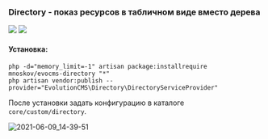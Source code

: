 ### Directory - показ ресурсов в табличном виде вместо дерева

<img src="https://img.shields.io/badge/PHP-%3E=7.3-green.svg?php=7.3"> <img src="https://img.shields.io/badge/EVO-%3E%3D3.1.4-green">

#### Установка:
```
php -d="memory_limit=-1" artisan package:installrequire mnoskov/evocms-directory "*"
php artisan vendor:publish --provider="EvolutionCMS\Directory\DirectoryServiceProvider"
```

После установки задать конфигурацию в каталоге `core/custom/directory`.

![2021-06-09_14-39-51](https://user-images.githubusercontent.com/8789957/121332218-181bfd00-c931-11eb-8144-f411ab5f2321.png)
